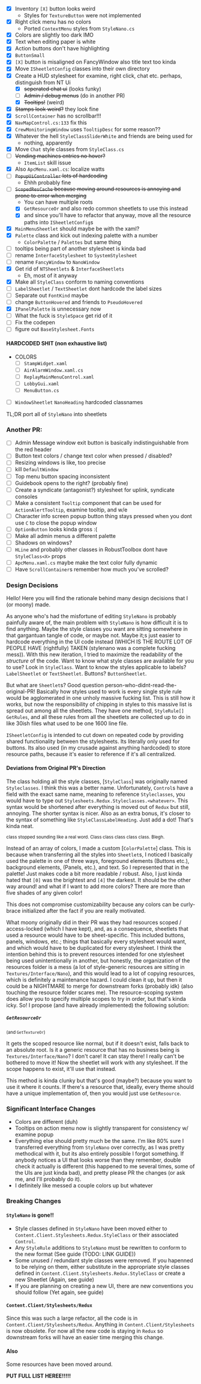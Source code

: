 - [x] Inventory `[X]` button looks weird
    - Styles for `TextureButton` were not implemented
- [x] Right click menu has no colors
    - Ported `ContextMenu` styles from `StyleNano.cs`
- [x] Colors are slightly too dark IMO
- [x] Text when editing paper is white
- [x] Action buttons don't have highlighting
- [x] `ButtonSmall`
- [x] `[X]` button is misaligned on FancyWindow also title text too kinda
- [x] Move `ISheetletConfig` classes into their own directory
- [x] Create a HUD stylesheet for examine, right click, chat etc. perhaps, distinguish from NT Ui
    - [x] ~~seperated chat ui~~ (looks funky)
    - [ ] ~~Admin / debug menus~~ (do in another PR)
    - [x] ~~Tooltips!~~ (weird)
- [x] ~~Stamps look weird?~~ they look fine
- [x] `ScrollContainer` has no scrollbar!!!
- [x] `NavMapControl.cs:133` fix this
- [x] `CrewMonitoringWindow` uses `TooltipDesc` for some reason??
- [x] Whatever the hell `StyleClassSliderWhite` and friends are being used for
    - nothing, apparently
- [x] Move `Chat` style classes from `StyleClass.cs`
- [ ] ~~Vending machines entries no hover?~~
    - `ItemList` skill issue
- [x] Also `ApcMenu.xaml.cs`: localize watts
- [ ] ~~`PopupUiController` lots of hardcoding~~
    - Ehhh probably fine
- [ ] ~~`ScopedResCache` because moving around resources is annoying and prone to error when merging~~
    - You can have multiple roots
    - [x] `GetResourceOr` and also redo common sheetlets to use this instead
    - [x] and since you'll have to refactor that anyway, move all the resource paths into `ISheetletConfig`s
- [x] `MainMenuSheetlet` should maybe be with the xaml?
- [x] `Palette` class and kick out indexing palette with a number
    - `ColorPalette` / `Palettes` but same thing
- [ ] tooltips being part of another stylesheet is kinda bad
- [ ] rename `InterfaceStylesheet` to `SystemStylesheet`
- [ ] rename `FancyWindow` to `NanoWindow`
- [x] Get rid of `NTSheetlets` & `InterfaceSheetlets`
    - Eh, most of it anyway
- [x] Make all `StyleClass` conform to naming conventions
- [ ] `LabelSheetlet` / `TextSheetlet` dont hardcode the label sizes
- [ ] Separate out `FontKind` maybe
- [ ] change `ButtonHovered` and friends to `PseudoHovered`
- [x] `IPanelPalette` is unnecessary now
- [ ] What the fuck is `StyleSpace` get rid of it
- [ ] Fix the codepen
- [ ] figure out `BaseStylesheet.Fonts`

#### HARDCODED SHIT (non exhaustive list)

- COLORS
  - [ ] `StampWidget.xaml`
  - [ ] `AirAlarmWindow.xaml.cs`
  - [ ] `ReplayMainMenuControl.xaml`
  - [ ] `LobbyGui.xaml`
  - [ ] `MenuButton.cs`
- [ ] `WindowSheetlet` `NanoHeading` hardcoded classnames

TL;DR port all of `StyleNano` into sheetlets

### Another PR:

- [ ] Admin Message window exit button is basically indistinguishable from the red header
- [ ] Button text colors / change text color when pressed / disabled?
- [ ] Resizing windows is like, too precise
- [ ] kill `DefaultWindow`
- [ ] Top menu button spacing inconsistent
- [ ] Guidebook opens to the right? (probably fine)
- [ ] Create a syndicate (antagonist?) stylesheet for uplink, syndicate consoles
- [ ] Make a consistent `Tooltip` component that can be used for `ActionAlertTooltip`, examine tooltip, and w/e
- [ ] Character info screen popup button thing stays pressed when you dont use `C` to close the popup window
- [ ] `OptionButton` looks kinda gross :(
- [ ] Make all admin menus a different palette
- [ ] Shadows on windows?
- [ ] `HLine` and probably other classes in RobustToolbox dont have `StyleClass<X>` props
- [ ] `ApcMenu.xaml.cs` maybe make the text color fully dynamic
- [ ] Have `ScrollContainer`s remember how much you've scrolled?

### Design Decisions

Hello! Here you will find the rationale behind many design decisions that I (or moony) made.

As anyone who's had the misfortune of editing `StyleNano` is probably painfully aware of, the main problem
with `StyleNano` is how difficult it is to find anything. Maybe the style classes you want are sitting somewhere in that
gargantuan tangle of code, or maybe not. Maybe it;s just easier to hardcode everything in the UI code instead (WHICH IS
THE ROUTE LOT OF PEOPLE HAVE (rightfully) TAKEN (stylenano was a complete fucking mess)). With this new iteration, I
tried to maximize the readability of the *structure* of the code. Want to know what style classes are available for you
to use? Look in `StyleClass`. Want to know the styles applicable to labels? `LabelSheetlet` or `TextSheetlet`.
Buttons? `ButtonSheetlet`.

But what are `Sheetlet`s? Good question person-who-didnt-read-the-original-PR! Basically how styles used to work is
every single style rule would be agglomerated in one unholy massive fucking list. This is still how it works, but now
the responsibility of chipping in styles to this massive list is spread out among all the sheetlets. They have one
method, `StyleRule[] GetRules`, and all these rules from all the sheetlets are collected up to do in like 30ish files
what used to be one 1600 line file.

`ISheetletConfig` is intended to cut down on repeated code by providing shared functionality between the stylesheets.
Its literally only used for buttons. Its also used (in my crusade against anything hardcoded) to store resource paths,
because it's easier to reference if it's all centralized.

#### Deviations from Original PR's Direction

The class holding all the style classes, [`StyleClass`] was originally named `Styleclasses`. I think this was a better
name. Unfortunately, `Control`s have a field with the exact same name, meaning to reference `Styleclasses`, you would
have to type out `Stylesheets.Redux.Styleclasses.<whatever>`. This syntax would be shortened after everything is moved
out of `Redux` but still, annoying. The shorter syntax is nicer. Also as an extra bonus, it's closer to the syntax of
something like `StyleClassLabelHeading`. Just add a dot! That's kinda neat.

<sub>class stopped sounding like a real word. Class class class class class. Blegh.</sub>

Instead of an array of colors, I made a custom [`ColorPalette`] class. This is because when transferring all the styles
into `Sheetlet`s, I noticed I basically used the palette in one of three ways, foreground elements (Buttons etc.),
background elements, (Panels, etc.), and text. So I represented that in the palette! Just makes code a bit more
readable / robust. Also, I just kinda hated that `[0]` was the brightest and `[4]` the darkest. It should be the other
way around! and what if I want to add more colors? There are more than five shades of any given color!

This does not compromise customizability because any colors can be curly-brace initialized after the fact if you are
really motivated.

What moony originally did in their PR was they had resources scoped / access-locked (which I have kept), and, as a
consequence, sheetlets that used a resource would have to be sheet-specific. This included buttons, panels, windows,
etc.; things that basically every stylesheet would want, and which would have to be duplicated for every stylesheet. I
think the intention behind this is to prevent resources intended for one stylesheet being used unintentionally in
another, but honestly, the organization of the resources folder is a mess (a lot of style-generic resources are sitting
in `Textures/Interface/Nano`), and this would lead to a lot of copying resources, which is definitely a maintenance
hazard. I could clean it up, but then it could be a NIGHTMARE to merge for downstream forks (probably idk) (also
touching the resource folder scares me). The resource-scoping system does allow you to specify multiple scopes to try in
order, but that's kinda icky. So! I propose (and have already implemented) the following solution:

##### `GetResourceOr`

<sub>(and `GetTextureOr`)</sub>

It gets the scoped resource like normal, but if it doesn't exist, falls back to an absolute root. Is it a generic
resource that has no business being is `Textures/Interface/Nano`? I don't care! It can stay there! I really can't be
bothered to move it! Now the sheetlet will work with any stylesheet. If the scope happens to exist, it'll use that
instead.

This method is kinda clunky but that's good (maybe?) because you want to use it where it counts. If there's a resource
that, ideally, every theme should have a unique implementation of, then you would just use `GetResource`.

### Significant Interface Changes

- Colors are different (duh)
- Tooltips on action menu now is slightly transparent for consistency w/ examine popup
- Everything else should pretty much be the same. I'm like 80% sure I transferred everything from `StyleNano` over
  correctly, as I was pretty methodical with it, but its also entirely possible I forgot something. If anybody notices a
  UI that looks worse than they remember, double check it actually is different (this happened to me several times, some
  of the UIs are just kinda bad), and pretty please PR the changes (or ask me, and I'll probably do it).
- I definitely like messed a couple colors up but whatever

### Breaking Changes

#### `StyleNano` is gone!!

- Style classes defined in `StyleNano` have been moved either to `Content.Client.Stylesheets.Redux.StyleClass` or their
  associated `Control`.
- Any `StyleRule` additions to `StyleNano` must be rewritten to conform to the new format (See guide (TODO: LINK GUIDE))
- Some unused / redundant style classes were removed. If you hapenned to be relying on them, either substitute in the
  appropriate style classes defined in `Content.Client.Stylesheets.Redux.StyleClass` or create a new Sheetlet (Again,
  see guide)
- If you are planning on creating a new UI, there are new conventions you should follow (Yet again, see guide)

#### `Content.Client/Stylesheets/Redux`

Since this was such a large refactor, all the code is in `Content.Client/Stylesheets/Redux`. Anything in
`Content.Client/Stylesheets` is now obsolete. For now all the new code is staying in `Redux` so downstream forks will
have an easier time merging this change.

#### Also

Some resources have been moved around.

**PUT FULL LIST HEREE!!!!!**
